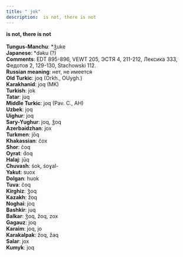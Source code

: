 ```yaml
---
title: " jok"
description:  is not, there is not
---
```

<strong> is not, there is not</strong><br><br>
<strong>Tungus-Manchu</strong>:  *ǯuke<br>
<strong>Japanese</strong>:  *dǝku (?)<br>
<strong>Comments</strong>:  EDT 895-896, VEWT 205, ЭСТЯ 4, 211-212, Лексика 333, Федотов 2, 129-130, Stachowski 112.<br>
<strong>Russian meaning</strong>:  нет, не имеется<br>
<strong>Old Turkic</strong>:  joq (Orkh., OUygh.)<br>
<strong>Karakhanid</strong>:  joq (MK)<br>
<strong>Turkish</strong>:  jok<br>
<strong>Tatar</strong>:  juq<br>
<strong>Middle Turkic</strong>:  joq (Pav. C., AH)<br>
<strong>Uzbek</strong>:  jọq<br>
<strong>Uighur</strong>:  joq<br>
<strong>Sary-Yughur</strong>:  joq, ǯoq<br>
<strong>Azerbaidzhan</strong>:  jox<br>
<strong>Turkmen</strong>:  jōq<br>
<strong>Khakassian</strong>:  čox<br>
<strong>Shor</strong>:  čoq<br>
<strong>Oyrat</strong>:  d́oq<br>
<strong>Halaj</strong>:  jūq<br>
<strong>Chuvash</strong>:  śok, śoɣal-<br>
<strong>Yakut</strong>:  suox<br>
<strong>Dolgan</strong>:  huok<br>
<strong>Tuva</strong>:  čoq<br>
<strong>Kirghiz</strong>:  ǯoq<br>
<strong>Kazakh</strong>:  žoq<br>
<strong>Noghai</strong>:  joq<br>
<strong>Bashkir</strong>:  juq<br>
<strong>Balkar</strong>:  ǯoq, žoq, zox<br>
<strong>Gagauz</strong>:  joq<br>
<strong>Karaim</strong>:  joq, jo<br>
<strong>Karakalpak</strong>:  žoq, žaq<br>
<strong>Salar</strong>:  jox<br>
<strong>Kumyk</strong>:  joq<br>


